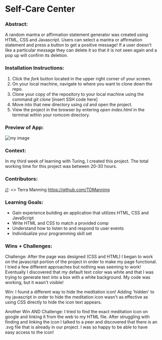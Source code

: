 
# Self-Care Center 

### Abstract:
[//]: <> 
A random mantra or affirmation statement generator was created using HTML, CSS and Javascript. Users can select a mantra or affirmation statement and press a button to get a positive message! If a user doesn't like a particular message they can delete it so that it is not seen again and a pop up will confirm its deletion. 


### Installation Instructions:
[//]: <> (What steps does a person have to take to get your app cloned down and running?)
1. Click the *fork* button located in the upper right corner of your screen.
2. On your local machine, navigate to where you want to clone down the repo.
3. Clone your copy of the repository to your local machine using the command *git clone* [insert SSH code here]
4. Move into that new directory using *cd* *<directory name>* and open the project. 
5. View the project in the browser by entering *open index.html* in the terminal within your romcom directory.

### Preview of App:
[//]: <> (Provide ONE gif or screenshot of your application - choose the "coolest" piece of functionality to show off.)
![my image](https://i.ibb.co/JjhFZd7/Screenshot-2024-05-27-at-5-55-22-PM.png)

### Context:
[//]: <> (Give some context for the project here. How long did you have to work on it? How far into the Turing program are you?)
In my third week of learning with Turing, I created this project. The total working time for this project was between 20-30 hours. 

### Contributors:
[//]: <> Terra Manning https://github.com/TDManning

### Learning Goals:
[//]: <> (What were the learning goals of this project? What tech did you work with?)
- Gain experience building an application that utilizes HTML, CSS and JavaScript
- Write HTML and CSS to match a provided comp
- Understand how to listen to and respond to user events
- Individualize your programming skill set

### Wins + Challenges:
[//]: <> (What are 2-3 wins you have from this project? What were some challenges you faced - and how did you get over them?)
Challenge: After the page was designed (CSS and HTML) I began to work on the javascript portion of the project in order to make my page functional. I tried a few different approaches but nothing was seeming to work! Eventually I discovered that my default text color was white and that I was trying to generate text into a box with a white background. My code was working, but it wasn't visible! 

Win: I found a different way to hide the meditation icon! Adding 'hidden' to my javascript in order to hide the meditation icon wasn't as effective as using CSS directly to hide the icon text appears. 

Another Win AND Challenge: I tried to find the exact meditation icon on google and linking it from the web to my HTML file. After struggling with finding and linking the icon I talked to a peer and discovered that there is an .svg file that is already in our project. I was so happy to be able to have easy access to the icon! 
